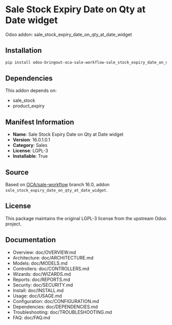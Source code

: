 # Sale Stock Expiry Date on Qty at Date widget

Odoo addon: sale_stock_expiry_date_on_qty_at_date_widget

## Installation

```bash
pip install odoo-bringout-oca-sale-workflow-sale_stock_expiry_date_on_qty_at_date_widget
```

## Dependencies

This addon depends on:
- sale_stock
- product_expiry

## Manifest Information

- **Name**: Sale Stock Expiry Date on Qty at Date widget
- **Version**: 16.0.1.0.1
- **Category**: Sales
- **License**: LGPL-3
- **Installable**: True

## Source

Based on [OCA/sale-workflow](https://github.com/OCA/sale-workflow) branch 16.0, addon `sale_stock_expiry_date_on_qty_at_date_widget`.

## License

This package maintains the original LGPL-3 license from the upstream Odoo project.

## Documentation

- Overview: doc/OVERVIEW.md
- Architecture: doc/ARCHITECTURE.md
- Models: doc/MODELS.md
- Controllers: doc/CONTROLLERS.md
- Wizards: doc/WIZARDS.md
- Reports: doc/REPORTS.md
- Security: doc/SECURITY.md
- Install: doc/INSTALL.md
- Usage: doc/USAGE.md
- Configuration: doc/CONFIGURATION.md
- Dependencies: doc/DEPENDENCIES.md
- Troubleshooting: doc/TROUBLESHOOTING.md
- FAQ: doc/FAQ.md

